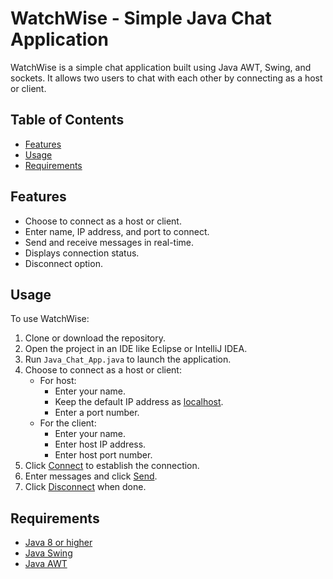 # WatchWise - Simple Java Chat Application

WatchWise is a simple chat application built using Java AWT, Swing, and sockets. It allows two users to chat with each other by connecting as a host or client.

## Table of Contents

- [Features](#features)
- [Usage](#usage)
- [Requirements](#requirements)

## Features

- Choose to connect as a host or client.
- Enter name, IP address, and port to connect.
- Send and receive messages in real-time.
- Displays connection status.
- Disconnect option.

## Usage

To use WatchWise:

1. Clone or download the repository.
2. Open the project in an IDE like Eclipse or IntelliJ IDEA.
3. Run `Java_Chat_App.java` to launch the application.
4. Choose to connect as a host or client:
   - For host:
     - Enter your name.
     - Keep the default IP address as [localhost](#).
     - Enter a port number.
   - For the client:
     - Enter your name.
     - Enter host IP address.
     - Enter host port number.
5. Click [Connect](#) to establish the connection.
6. Enter messages and click [Send](#).
7. Click [Disconnect](#) when done.

## Requirements

- [Java 8 or higher](#)
- [Java Swing](#)
- [Java AWT](#)
